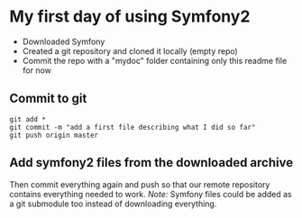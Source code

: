 # My first day of using Symfony2

- Downloaded Symfony
- Created a git repository and cloned it locally (empty repo)
- Commit the repo with a "mydoc" folder containing only this readme file for now

## Commit to git

	git add *
	git commit -m "add a first file describing what I did so far"
	git push origin master

## Add symfony2 files from the downloaded archive

Then commit everything again and push so that our remote repository contains everything needed to work.
_Note:_ Symfony files could be added as a git submodule too instead of downloading everything.
